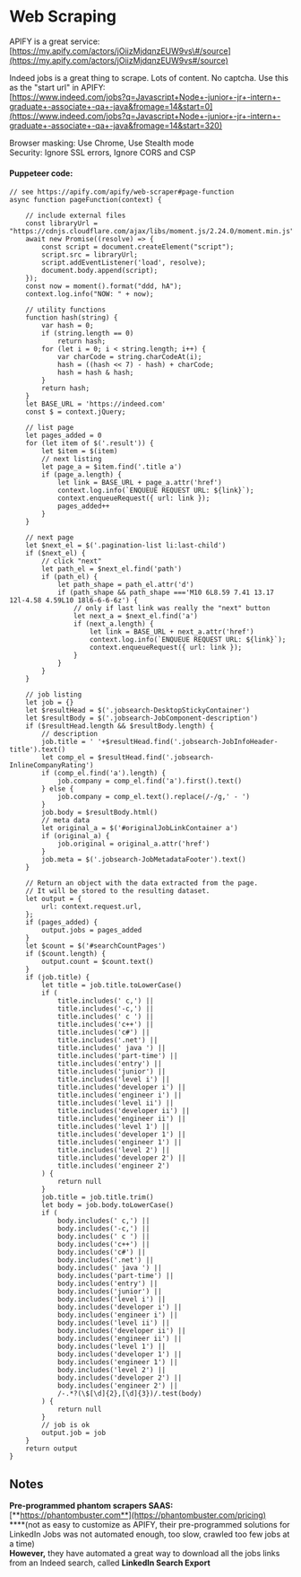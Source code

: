 # Web Scraping

APIFY is a great service:  
[https://my.apify.com/actors/jOiizMjdqnzEUW9vs\#/source](https://my.apify.com/actors/jOiizMjdqnzEUW9vs#/source)

Indeed jobs is a great thing to scrape. Lots of content. No captcha. Use this as the "start url" in APIFY:  
[https://www.indeed.com/jobs?q=Javascript+Node+-junior+-jr+-intern+-graduate+-associate+-qa+-java&fromage=14&start=0](https://www.indeed.com/jobs?q=Javascript+Node+-junior+-jr+-intern+-graduate+-associate+-qa+-java&fromage=14&start=320)

Browser masking: Use Chrome, Use Stealth mode  
Security: Ignore SSL errors, Ignore CORS and CSP

#### Puppeteer code:

```text
// see https://apify.com/apify/web-scraper#page-function 
async function pageFunction(context) {
    
    // include external files
    const libraryUrl = "https://cdnjs.cloudflare.com/ajax/libs/moment.js/2.24.0/moment.min.js";
    await new Promise((resolve) => {
        const script = document.createElement("script");
        script.src = libraryUrl;
        script.addEventListener('load', resolve);
        document.body.append(script);
    });
    const now = moment().format("ddd, hA");
    context.log.info("NOW: " + now);

    // utility functions
    function hash(string) {
        var hash = 0;
        if (string.length == 0)
            return hash;
        for (let i = 0; i < string.length; i++) {
            var charCode = string.charCodeAt(i);
            hash = ((hash << 7) - hash) + charCode;
            hash = hash & hash;
        }
        return hash;
    }
    let BASE_URL = 'https://indeed.com'
    const $ = context.jQuery;
    
    // list page
    let pages_added = 0
    for (let item of $('.result')) {
        let $item = $(item)
        // next listing
        let page_a = $item.find('.title a')
        if (page_a.length) {
            let link = BASE_URL + page_a.attr('href')
            context.log.info(`ENQUEUE REQUEST URL: ${link}`);
            context.enqueueRequest({ url: link });    
            pages_added++
        }
    }

    // next page
    let $next_el = $('.pagination-list li:last-child')
    if ($next_el) {
        // click "next"
        let path_el = $next_el.find('path')
        if (path_el) {
            let path_shape = path_el.attr('d')
            if (path_shape && path_shape ==='M10 6L8.59 7.41 13.17 12l-4.58 4.59L10 18l6-6-6-6z') {
                // only if last link was really the "next" button
                let next_a = $next_el.find('a')
                if (next_a.length) {
                    let link = BASE_URL + next_a.attr('href')
                    context.log.info(`ENQUEUE REQUEST URL: ${link}`);
                    context.enqueueRequest({ url: link });    
                }
            }
        }
    }

    // job listing
    let job = {}
    let $resultHead = $('.jobsearch-DesktopStickyContainer')
    let $resultBody = $('.jobsearch-JobComponent-description')
    if ($resultHead.length && $resultBody.length) {
        // description
        job.title = ' '+$resultHead.find('.jobsearch-JobInfoHeader-title').text()
        let comp_el = $resultHead.find('.jobsearch-InlineCompanyRating')
        if (comp_el.find('a').length) {
            job.company = comp_el.find('a').first().text()
        } else {
            job.company = comp_el.text().replace(/-/g,' - ')
        }
        job.body = $resultBody.html()
        // meta data
        let original_a = $('#originalJobLinkContainer a')
        if (original_a) {
            job.original = original_a.attr('href')
        }
        job.meta = $('.jobsearch-JobMetadataFooter').text()
    }

    // Return an object with the data extracted from the page.
    // It will be stored to the resulting dataset.
    let output = {
        url: context.request.url,
    };
    if (pages_added) {
        output.jobs = pages_added
    }
    let $count = $('#searchCountPages')
    if ($count.length) {
        output.count = $count.text()
    }
    if (job.title) {
        let title = job.title.toLowerCase()
        if (
            title.includes(' c,') ||
            title.includes('-c,') ||
            title.includes(' c ') ||
            title.includes('c++') ||
            title.includes('c#') ||
            title.includes('.net') ||
            title.includes(' java ') ||
            title.includes('part-time') ||
            title.includes('entry') ||
            title.includes('junior') ||
            title.includes('level i') ||
            title.includes('developer i') ||
            title.includes('engineer i') ||
            title.includes('level ii') ||
            title.includes('developer ii') ||
            title.includes('engineer ii') ||
            title.includes('level 1') ||
            title.includes('developer 1') ||
            title.includes('engineer 1') ||
            title.includes('level 2') ||
            title.includes('developer 2') ||
            title.includes('engineer 2')
        ) {
            return null
        }
        job.title = job.title.trim()
        let body = job.body.toLowerCase()
        if (
            body.includes(' c,') ||
            body.includes('-c,') ||
            body.includes(' c ') ||
            body.includes('c++') ||
            body.includes('c#') ||
            body.includes('.net') ||
            body.includes(' java ') ||
            body.includes('part-time') ||
            body.includes('entry') ||
            body.includes('junior') ||
            body.includes('level i') ||
            body.includes('developer i') ||
            body.includes('engineer i') ||
            body.includes('level ii') ||
            body.includes('developer ii') ||
            body.includes('engineer ii') ||
            body.includes('level 1') ||
            body.includes('developer 1') ||
            body.includes('engineer 1') ||
            body.includes('level 2') ||
            body.includes('developer 2') ||
            body.includes('engineer 2') ||
            /-.*?(\$[\d]{2},[\d]{3})/.test(body)
        ) {
            return null
        }
        // job is ok
        output.job = job
    }
    return output
}
```



## Notes

**Pre-programmed phantom scrapers SAAS:** [**https://phantombuster.com**](https://phantombuster.com/pricing)   
****\(not as easy to customize as APIFY, their pre-programmed solutions for LinkedIn Jobs was not automated enough, too slow, crawled too few jobs at a time\)  
**However,** they have automated a great way to download all the jobs links from an Indeed search, called **LinkedIn Search Export**

